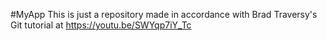 #MyApp
This is just a repository made in accordance with Brad Traversy's Git tutorial at https://youtu.be/SWYqp7iY_Tc